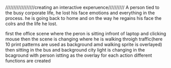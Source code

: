 //////////////////creating an interactive experuence//////////
A person tied to the busy corporate life, he lost his face emotions and everything in the process. he is going back to home and on the way he regains his face the colrs and the life he lost.

first the office scene where the peron is sitting infront of laptop and clicking mouse then the scene is changing where he is walking throigh traffic(here 10 print patterns are used as background amd walking sprite is overlayed) then sitting in the bus and background city light is changing in the bcaground with person istting as the overlay
for each action different functions are created